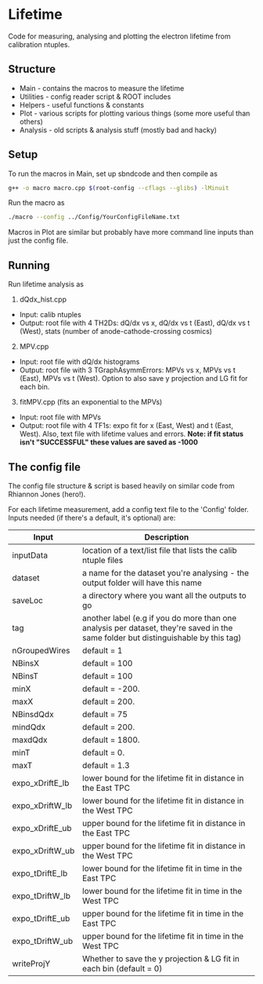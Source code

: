 # Lifetime

Code for measuring, analysing and plotting the electron lifetime from calibration ntuples. 

## Structure

* Main - contains the macros to measure the lifetime
* Utilities - config reader script & ROOT includes
* Helpers - useful functions & constants
* Plot - various scripts for plotting various things (some more useful than others)
* Analysis - old scripts & analysis stuff (mostly bad and hacky)

## Setup

To run the macros in Main, set up sbndcode and then compile as 

```bash
g++ -o macro macro.cpp $(root-config --cflags --glibs) -lMinuit
```

Run the macro as

```bash
./macro --config ../Config/YourConfigFileName.txt
```

Macros in Plot are similar but probably have more command line inputs than just the config file.

## Running

Run lifetime analysis as 
1. dQdx_hist.cpp
* Input: calib ntuples
* Output: root file with 4 TH2Ds: dQ/dx vs x, dQ/dx vs t (East), dQ/dx vs t (West), stats (number of anode-cathode-crossing cosmics)
2. MPV.cpp
* Input: root file with dQ/dx histograms
* Output: root file with 3 TGraphAsymmErrors: MPVs vs x, MPVs vs t (East), MPVs vs t (West). Option to also save y projection and LG fit for each bin.
3. fitMPV.cpp (fits an exponential to the MPVs)
* Input: root file with MPVs
* Output: root file with 4 TF1s: expo fit for x (East, West) and t (East, West). Also, text file with lifetime values and errors. **Note: if fit status isn't "SUCCESSFUL" these values are saved as -1000**

## The config file

The config file structure & script is based heavily on similar code from Rhiannon Jones (hero!).

For each lifetime measurement, add a config text file to the 'Config' folder. Inputs needed (if there's a default, it's optional) are:

| Input    | Description |
| -------- | ------- |
| inputData  | location of a text/list file that lists the calib ntuple files    |
| dataset    | a name for the dataset you're analysing - the output folder will have this name    |
| saveLoc    | a directory where you want all the outputs to go    |
| tag | another label (e.g if you do more than one analysis per dataset, they're saved in the same folder but distinguishable by this tag)    |
| nGroupedWires    | default = 1    |
| NBinsX    | default = 100    |
| NBinsT    | default = 100    |
| minX    | default = -200.    |
| maxX    | default = 200.    |
| NBinsdQdx    | default = 75    |
| mindQdx    | default = 200.    |
| maxdQdx    | default = 1800.    |
| minT    | default = 0.   |
| maxT    | default = 1.3    |
| expo_xDriftE_lb    | lower bound for the lifetime fit in distance in the East TPC    |
| expo_xDriftW_lb    | lower bound for the lifetime fit in distance in the West TPC    |
| expo_xDriftE_ub    | upper bound for the lifetime fit in distance in the East TPC    |
| expo_xDriftW_ub    | upper bound for the lifetime fit in distance in the West TPC    |
| expo_tDriftE_lb    | lower bound for the lifetime fit in time in the East TPC    |
| expo_tDriftW_lb    | lower bound for the lifetime fit in time in the West TPC    |
| expo_tDriftE_ub    | upper bound for the lifetime fit in time in the East TPC    |
| expo_tDriftW_ub    | upper bound for the lifetime fit in time in the West TPC    |
| writeProjY    | Whether to save the y projection & LG fit in each bin (default = 0)    |